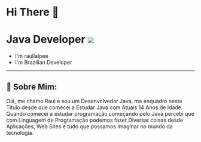 # Hi There 👋

# Java Developer <img src="https://i.postimg.cc/MTWKLyCg/java-2.png" />
- I'm raullalpee
- I'm Brazilian Developer
--- 
## 🌱 Sobre Mim:
Olá, me chamo Raul e sou um Desenvolvedor Java, me enquadro neste Título desde que comecei a Estudar Java com Atuais 14 Anos de Idade. Quando comecei a estudar programação começando pelo Java percebi que com Linguagem de Programação podemos fazer Diversar coisas desde Aplicações, Web Sites e tudo que possamos imaginar no mundo da tecnologia.
